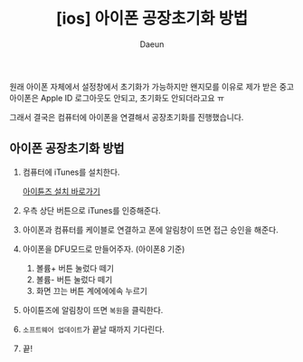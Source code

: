 ﻿---
layout: post
title: '[ios] 아이폰 공장초기화 방법'
subheading: 아이폰 아이튠즈(컴퓨터) 연결하여 초기화하기
author: Daeun
categories: IT
banner:
tags: ios iphone 아이폰8 아이폰공장초기화 아이튠즈
sidebar: []
---

원래 아이폰 자체에서 설정창에서 초기화가 가능하지만 왠지모를 이유로 제가 받은 중고 아이폰은 Apple ID 로그아웃도 안되고, 초기화도 안되더라고요 ㅠ

그래서 결국은 컴퓨터에 아이폰을 연결해서 공장초기화를 진행했습니다.

## 아이폰 공장초기화 방법
1. 컴퓨터에 iTunes를 설치한다.
   
	[아이튠즈 설치 바로가기](https://www.apple.com/kr/itunes/)

2. 우측 상단 버튼으로 iTunes를 인증해준다.
3. 아이폰과 컴퓨터를 케이블로 연결하고 폰에 알림창이 뜨면 접근 승인을 해준다.
4. 아이폰을 DFU모드로 만들어주자.
(아이폰8 기준)
	1. 볼륨+ 버튼 눌렀다 떼기
	2. 볼륨- 버튼 눌렀다 떼기
	3. 화면 끄는 버튼 계에에에속 누르기
1. 아이튠즈에 알림창이 뜨면 `복원`을 클릭한다.
2. `소프트웨어 업데이트`가 끝날 때까지 기다린다.
3. 끝!
